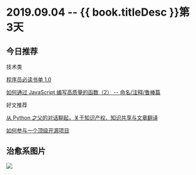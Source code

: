 # 2019.09.04 -- {{ book.titleDesc }}第3天


## 今日推荐

技术类


[程序员必读书单 1.0](http://lucida.me/blog/developer-reading-list/)

[如何通过 JavaScript 编写高质量的函数（2） -- 命名/注释/鲁棒篇](https://mp.weixin.qq.com/s/sd2oX0Z_cMY8_GvFg8pO4Q)

好文推荐

[从 Python 之父的对话聊起，关于知识产权、知识共享与文章翻译](https://my.oschina.net/u/4051725/blog/3096231)

[如何参与一个顶级开源项目 ](https://my.oschina.net/crossoverjie/blog/3094779)


## 治愈系图片

![](http://img.tukexw.com/img/bb2d9656afe73bd3.jpg)